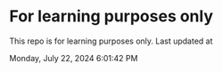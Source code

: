 # For learning purposes only
This repo is for learning purposes only.
Last updated at

Monday, July 22, 2024 6:01:42 PM

